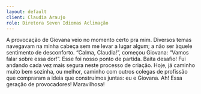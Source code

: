 ```yaml
---
layout: default
client: Claudia Araujo
role: Diretora Seven Idiomas Aclimação
---
```

A provocação de Giovana veio no momento certo pra mim. Diversos temas navegavam na minha cabeça sem me levar a lugar algum; a não ser àquele sentimento de desconforto. “Calma, Claudia!”, começou Giovana: “Vamos falar sobre essa dor!”. Esse foi nosso ponto de partida. Baita desafio! Fui andando cada vez mais segura neste processo de criação. Hoje, já caminho muito bem sozinha, ou melhor, caminho com outros colegas de profissão que compraram a ideia que construímos juntas: eu e Giovana. Ah! Essa geração de provocadores! Maravilhosa!